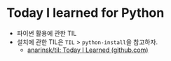 # Today I learned for Python 

- 파이썬 활용에 관한 TIL 
- 설치에 관한 TIL은 `TIL` > `python-install`을 참고하자. 
	- [anarinsk/til: Today I Learned (github.com)](https://github.com/anarinsk/til#python-install)

